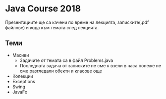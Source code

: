# Java Course 2018 
Презентациите ще са качени по време на лекцията, записките(.pdf файлове) и кода към темата след лекцията.
## Теми
- Масиви
  - Задачите от темата са в файл Problems.java
  - Последната задача от записките не сме я взели в часа понеже не сме разгледали обекти и класове още
- Колекции
- Exceptions
- Swing
- JavaFx
